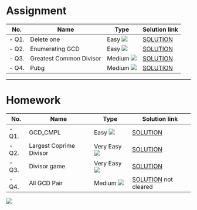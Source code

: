 # Assignment

| No.   | Name                    | Type                                                        | Solution link                                                                   |
|-------|-------------------------|-------------------------------------------------------------|---------------------------------------------------------------------------------|
| - Q1. | Delete one              | Easy [![](https://img.shields.io/badge/-EASY-green)]()      | [SOLUTION](src/main/java/com/scaler/dsa/assignement/Deleteone.java)             |
| - Q2. | Enumerating GCD         | Easy [![](https://img.shields.io/badge/-EASY-green)]()      | [SOLUTION](src/main/java/com/scaler/dsa/assignement/EnumeratingGCD.java)        |
| - Q3. | Greatest Common Divisor | Medium [![](https://img.shields.io/badge/-MEDIUM-yellow)]() | [SOLUTION](src/main/java/com/scaler/dsa/assignement/GreatestCommonDivisor.java) |
| - Q4. | Pubg                    | Medium [![](https://img.shields.io/badge/-MEDIUM-yellow)]() | [SOLUTION](src/main/java/com/scaler/dsa/assignement/Pubg.java)                  |

*** 

# Homework

| No.   | Name                    | Type                                                        | Solution link                                                                   |
|-------|-------------------------|-------------------------------------------------------------|---------------------------------------------------------------------------------|
| - Q1. | GCD_CMPL                | Easy [![](https://img.shields.io/badge/-EASY-green)]()      | [SOLUTION](src/main/java/com/scaler/dsa/homework/GCD_CMPL.java)                 |
| - Q2. | Largest Coprime Divisor | Very Easy [![](https://img.shields.io/badge/-EASY-green)]() | [SOLUTION](src/main/java/com/scaler/dsa/homework/LargestCoprimeDivisor.java)    |
| - Q3. | Divisor game            | Very Easy [![](https://img.shields.io/badge/-EASY-green)]() | [SOLUTION](src/main/java/com/scaler/dsa/homework/Divisorgame.java)              |
| - Q4. | All GCD Pair            | Medium [![](https://img.shields.io/badge/-MEDIUM-yellow)]() | [SOLUTION](src/main/java/com/scaler/dsa/homework/AllGCDPair.java)   not cleared | 

[![](https://img.shields.io/badge/github-blue?style=for-the-badge)](https://github.com/pashmash372)

 
